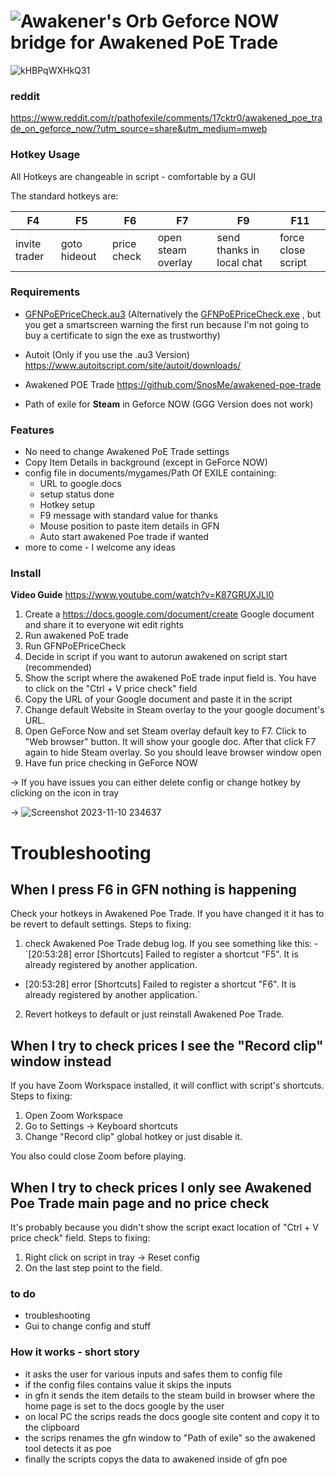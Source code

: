 # ![Awakener's Orb](https://web.poecdn.com/image/Art/2DItems/Currency/TransferOrb.png) Geforce NOW **bridge** for Awakened PoE Trade

![kHBPqWXHkQ31](https://github.com/KloppstockBw/GFNPoEPriceCheck/assets/147773628/7cce82ba-5422-4154-abbd-789d80afc0a1)
### reddit
https://www.reddit.com/r/pathofexile/comments/17cktr0/awakened_poe_trade_on_geforce_now/?utm_source=share&utm_medium=mweb

### Hotkey Usage

All Hotkeys are changeable in script - comfortable by a GUI

The standard hotkeys are:

| F4 | F5 | F6 | F7 | F9 | F11 |
|-----|-----|------|--------|----------|----------|
| invite trader| goto hideout | price check | open steam overlay | send thanks in local chat | force close script |

### Requirements

-  [GFNPoEPriceCheck.au3](Https://github.com/KloppstockBw/GFNPoEPriceCheck/blob/main/GFNPoEPriceCheck.au3)
  (Alternatively the [GFNPoEPriceCheck.exe](https://github.com/KloppstockBw/GFNPoEPriceCheck/raw/main/GFNPoEPriceCheck.exe) , but you get a smartscreen warning the first run because I'm not going to buy a certificate to sign the exe as trustworthy)
  
- Autoit (Only if you use the .au3 Version) https://www.autoitscript.com/site/autoit/downloads/
  
- Awakened POE Trade
  https://github.com/SnosMe/awakened-poe-trade

- Path of exile for **Steam** in Geforce NOW (GGG Version does not work) 

### Features

- No need to change Awakened PoE Trade settings
- Copy Item Details in background (except in GeForce NOW) 
- config file in documents/mygames/Path Of EXILE containing:
  - URL to google.docs
  - setup status done
  - Hotkey setup
  - F9 message with standard value for thanks
  - Mouse position to paste item details in GFN
  - Auto start awakened Poe trade if wanted
- more to come - I welcome any ideas

### Install
**Video Guide** 
https://www.youtube.com/watch?v=K87GRUXJLl0

1. Create a https://docs.google.com/document/create Google document and share it to everyone wit edit rights
2. Run awakened PoE trade
3. Run GFNPoEPriceCheck
4. Decide in script if you want to autorun awakened on script start (recommended)
5. Show the script where the awakened PoE trade input field is. You have to click on the "Ctrl + V price check" field
6. Copy the URL of your Google document and paste it in the script
7. Change default Website in Steam overlay to the your google document's URL.
8. Open GeForce Now and set Steam overlay default key to F7. Click to "Web browser" button. It will show your google doc. After that click F7 again to hide Steam overlay. So you should leave browser window open
9. Have fun price checking in GeForce NOW

-> If you have issues you can either delete config or change hotkey by clicking on the icon in tray

-> ![Screenshot 2023-11-10 234637](https://github.com/KloppstockBw/GFNPoEPriceCheck/assets/147773628/768c64b9-7170-4d4e-a0f7-3f18c1586b91)

# Troubleshooting
## When I press F6 in GFN nothing is happening
Check your hotkeys in Awakened Poe Trade. If you have changed it it has to be revert to default settings. Steps to fixing:
1. check Awakened Poe Trade debug log. If you see something like this:
-`[20:53:28] error [Shortcuts] Failed to register a shortcut "F5". It is already registered by another application.
- [20:53:28] error [Shortcuts] Failed to register a shortcut "F6". It is already registered by another application.`
2. Revert hotkeys to default or just reinstall Awakened Poe Trade.

## When I try to check prices I see the "Record clip" window instead
If you have Zoom Workspace installed, it will conflict with script's shortcuts. Steps to fixing:
1. Open Zoom Workspace 
2. Go to Settings → Keyboard shortcuts
3. Change "Record clip" global hotkey or just disable it.

You also could close Zoom before playing.

## When I try to check prices I only see Awakened Poe Trade main page and no price check
It's probably because you didn't show the script exact location of "Ctrl + V price check" field. Steps to fixing:
1. Right click on script in tray → Reset config
2. On the last step point to the field.

### to do 
- troubleshooting
- Gui to change config and stuff
  
### How it works - short story

- it asks the user for various inputs and safes them to config file
- if the config files contains value it skips the inputs
- in gfn it sends the item details to the steam build in browser where the home page is set to the docs google by the user
- on local PC the scrips reads the docs google site content and copy it to the clipboard
- the scrips renames the gfn window to "Path of exile" so the awakened tool detects it as poe
- finally the scripts copys the data to awakened inside of gfn poe
